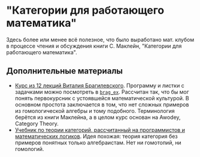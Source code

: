 # "Категории для работающего математика"
Здесь более или менее всё полезное, что было выработано мат. клубом в процессе чтения и обсуждения книги С. Маклейн, "Категории для работающего математика".

## Дополнительные материалы
- [Курс из 12 лекций Виталия Брагилевского](https://www.youtube.com/watch?v=VKQ8qvvrT4U). Программу и листки с задачками можно посмотреть в [`brag_ex`](https://github.com/nerdladybug/math_club/tree/main/category/brag_ex). Рассчитан так, что бы мог понять первокурсник с устоявшейся математической культурой. В основном простота заключается в том, что нет сложных примеров из гомологической алгебры и тому подобного. Терминология берётся из книги Маклейна, а в целом курс основан на Awodey, Category Theory.
- [Учебник по теории категорий, рассчитанный на программистов и математических логиков](https://github.com/George66/Textbook). Идея похожая: теория категория без примеров понятных только алгебраистам. Нет ни гомотопий, ни гомологий.